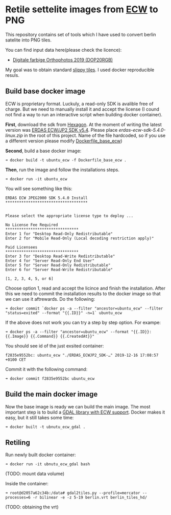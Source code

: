 Retile settelite images from [ECW](https://en.wikipedia.org/wiki/ECW_(file_format)) to PNG
====================

This repository contains set of tools which I have used to convert berlin satelite into PNG tiles.

You can find input data here(please check the licence): 
 - [Digitale farbige Orthophotos 2019 (DOP20RGB)](https://fbinter.stadt-berlin.de/fb/?loginkey=showMap&mapId=k_luftbild2019_rgb@senstadt)

My goal was to obtain standard [slippy tiles](https://wiki.openstreetmap.org/wiki/Slippy_map_tilenames). I used docker reproducible resuls.

Build base docker image
------------------
ECW is proprietary format. Luckuly, a read-only SDK is avalible free of charge. But we need to manually install it and accept the license (I cound not find a way to run an interactive script when building docker container).

**First**, download the sdk from [Hexagon](https://www.hexagongeospatial.com/en). At the moment of writing the latest version was [ERDAS ECW/JP2 SDK v5.4](https://download.hexagongeospatial.com/en/downloads/ecw/erdas-ecw-jp2-sdk-v5-4). Please place *erdas-ecw-sdk-5.4.0-linux.zip* in the root of this project. Name of the file hardcoded, so if you use a different version please modify [Dockerfile_base_ecw](Dockerfile_base_ecw#L9)) 

**Second**, build a base docker image:

    ➜ docker build -t ubuntu_ecw -f Dockerfile_base_ecw .

**Then**, run the image and follow the installations steps.

    ➜ docker run -it ubuntu_ecw

You will see something like this:

    ERDAS ECW JPEG2000 SDK 5.4.0 Install
    ************************************


    Please select the appropriate license type to deploy ... 

    No License Fee Required 
    ******************************** 
    Enter 1 for "Desktop Read-Only Redistributable"
    Enter 2 for "Mobile Read-Only (Local decoding restriction apply)"

    Paid Licensees 
    ******************************** 
    Enter 3 for "Desktop Read-Write Redistributable"
    Enter 4 for "Server Read-Only End User"
    Enter 5 for "Server Read-Only Redistributable"
    Enter 6 for "Server Read-Write Redistributable"
    
    [1, 2, 3, 4, 5, or 6]

Choose option 1, read and accept the licince and finish the installation. After this we need to commit the installation results to the docker image so that we can use it aftrewards. Do the following:

    ➜ docker commit `docker ps -a --filter "ancestor=ubuntu_ecw" --filter "status=exited" --format "{{.ID}}" -n=1` ubuntu_ecw

If the above does not work you can try a step by step option. For exampe:

    ➜ docker ps -a --filter "ancestor=ubuntu_ecw" --format "{{.ID}}: {{.Image}} {{.Command}} {{.CreatedAt}}"

You should see id of the just exsited container:

    f2835e9552bc: ubuntu_ecw "./ERDAS_ECWJP2_SDK-…" 2019-12-16 17:08:57 +0100 CET

Commit it with the following command:

    ➜ docker commit f2835e9552bc ubuntu_ecw

Build the main docker image
------------------

Now the base image is ready we can build the main image. The most important step is to build a [GDAL library with ECW support](https://trac.osgeo.org/gdal/wiki/ECW). Docker makes it easy, but it still takes some time:

    ➜ docker built -t ubnutu_ecw_gdal .

Retiling
------------------

Run newly built docker container:

    ➜ docker run -it ubnutu_ecw_gdal bash

(TODO: mount data volume)

Inside the container:

    ➜ root@d2057a62c34b:/data# gdal2tiles.py --profile=mercator --processes=6 -r bilinear -e -z 5-19 berlin.vrt berlin_tiles_hd/

(TODO: obtaining the vrt)